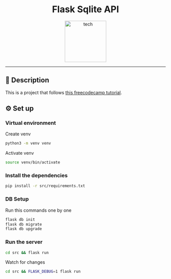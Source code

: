 <div align="center">
  <h1 align="center">Flask Sqlite API</h1>
  
  <img height="130" src="https://github.com/pabloluceroschneider/flask-sqlite-api/assets/43233080/b479adbd-cf7a-42b4-bc09-e2375f376114" alt="tech" />  
</div>
<hr/>

## 📃 Description

This is a project that follows [this freecodecamp tutorial](https://youtu.be/74NW-84BqbA?si=iniSY8VVZaj4otWT).

## ⚙️ Set up

### Virtual environment

Create venv

```bash
python3 -m venv venv
```

Activate venv

```bash
source venv/bin/activate
```

### Install the dependencies

```bash
pip install -r src/requirements.txt
```

### DB Setup

Run this commands one by one

```bash
flask db init
flask db migrate
flask db upgrade
```

### Run the server

```bash
cd src && flask run
```

Watch for changes

```bash
cd src && FLASK_DEBUG=1 flask run
```
